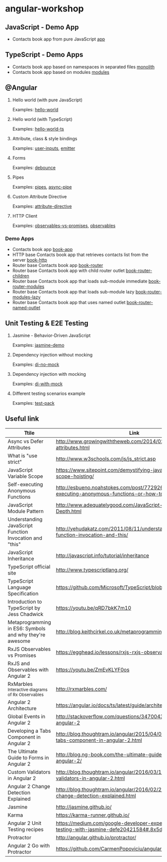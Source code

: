 # angular-workshop

	
## JavaScript - Demo App
- Contacts book app from pure JavaScript [app](JavaScript/app)


## TypeScript - Demo Apps
- Contacts book app based on namespaces in separated files [monolith](TypeScript/monolith)
- Contacts book app based on modules [modules](TypeScript/modules)


## @Angular

1. Hello world (with pure JavaScript)

    Examples: [hello-world](AngularIO/hello-world/index.html)
    
1. Hello world (with TypeScript)

    Examples: [hello-world-ts](AngularIO/hello-world-ts)
    
1. Attribute, class & style bindings

    Examples: [user-inputs](AngularIO/user-inputs), [emitter](AngularIO/emitter)
    
1. Forms

    Examples: [debounce](AngularIO/debounce)
    
1. Pipes
    
    Examples: [pipes](AngularIO/pipes), [async-pipe](AngularIO/async-pipe)

1. Custom Attribute Directive

    Examples: [attribute-directive](AngularIO/attribute-directive)
    
1. HTTP Client

    Examples: [observables-vs-promises](AngularIO/observables-vs-promises/index.html), [observables](AngularIO/observables)

### Demo Apps
- Contacts book app [book-app](AngularIO/book-app)
- HTTP base Contacts book app that retrieves contacts list from the server [book-http](AngularIO/book-http)
- Router base Contacts book app [book-router](AngularIO/book-router)
- Router base Contacts book app with child router outlet [book-router-children](AngularIO/book-router-children)
- Router base Contacts book app that loads sub-module immediate [book-router-modules](AngularIO/book-router-modules)
- Router base Contacts book app that loads sub-module lazy [book-router-modules-lazy](AngularIO/book-router-modules-lazy)
- Router base Contacts book app that uses named outlet [book-router-named-outlet](AngularIO/book-router-named-outlet)


## Unit Testing & E2E Testing

1. Jasmine - Behavior-Driven JavaScript

    Examples: [jasmine-demo](Testing/jasmine-demo)

1. Dependency injection without mocking

    Examples: [di-no-mock](Testing/di-no-mock)
    
1. Dependency injection with mocking
    
    Examples: [di-with-mock](Testing/di-with-mock)

1. Different testing scenarios example

    Examples: [test-pack](Testing/test-pack)	

	
## Useful link
|Ttile|Link|
|---|---|
|Async vs Defer Attributes|http://www.growingwiththeweb.com/2014/02/async-vs-defer-attributes.html |
|What is "use strict"|http://www.w3schools.com/js/js_strict.asp |
|JavaScript Variable Scope|https://www.sitepoint.com/demystifying-javascript-variable-scope-hoisting/ |
|Self-executing Anonymous Functions|http://esbueno.noahstokes.com/post/77292606977/self-executing-anonymous-functions-or-how-to-write |
|JavaScript Module Pattern|http://www.adequatelygood.com/JavaScript-Module-Pattern-In-Depth.html |
|Understanding JavaScript Function Invocation and "this"|http://yehudakatz.com/2011/08/11/understanding-javascript-function-invocation-and-this/ |
|JavaScript Inheritance|http://javascript.info/tutorial/inheritance |
|TypeScript official site|http://www.typescriptlang.org/ |
|TypeScript Language Specification|https://github.com/Microsoft/TypeScript/blob/master/doc/spec.md |
|Introduction to TypeScript by Jess Chadwick|https://youtu.be/qRD7bkK7m10 |
|Metaprogramming in ES6: Symbols and why they're awesome|http://blog.keithcirkel.co.uk/metaprogramming-in-es6-symbols/ |
|RxJS Observables vs Promises|https://egghead.io/lessons/rxjs-rxjs-observables-vs-promises |
|RxJS and Observables with Angular 2|https://youtu.be/ZmEvKLYF0os |
|RxMarbles<br/><sup>Interactive diagrams of Rx Observables</sup>|http://rxmarbles.com/ |
|Angular 2 Architecture|https://angular.io/docs/ts/latest/guide/architecture.html |
|Global Events in Angular 2|http://stackoverflow.com/questions/34700438/global-events-in-angular-2 |
|Developing a Tabs Component in Angular 2|http://blog.thoughtram.io/angular/2015/04/09/developing-a-tabs-component-in-angular-2.html |
|The Ultimate Guide to Forms in Angular 2|http://blog.ng-book.com/the-ultimate-guide-to-forms-in-angular-2/ |
|Custom Validators in Angular 2|http://blog.thoughtram.io/angular/2016/03/14/custom-validators-in-angular-2.html |
|Angular 2 Change Detection Explained|http://blog.thoughtram.io/angular/2016/02/22/angular-2-change-detection-explained.html |
|Jasmine|http://jasmine.github.io/ |
|Karma|https://karma-runner.github.io/ |
|Angular 2 Unit Testing recipes|https://medium.com/google-developer-experts/angular-2-unit-testing-with-jasmine-defe20421584#.8x5d58123 |
|Protractor|http://angular.github.io/protractor/ |
|Angular 2 Go with Protractor|https://github.com/CarmenPopoviciu/angular2-go-protractor |
